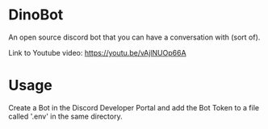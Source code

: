 # DinoBot

An open source discord bot that you can have a conversation with (sort of).

Link to Youtube video: <a href="https://youtu.be/vAjlNUOp66A">https://youtu.be/vAjlNUOp66A</a>

# Usage

Create a Bot in the Discord Developer Portal and add the Bot Token to a file called '.env' in the same directory.
